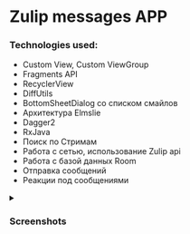# Zulip messages APP

### Technologies used:

* Custom View, Custom ViewGroup
* Fragments API
* RecyclerView
* DiffUtils
* BottomSheetDialog со списком смайлов
* Архитектура Elmslie
* Dagger2
* RxJava
* Поиск по Стримам
* Работа с сетью, использование Zulip api
* Работа с базой данных Room
* Отправка сообщений
* Реакции под сообщениями

<details closed>
  <summary> 
    
   ###  Screenshots </summary>
  
 ![Screenshot](screenshots/1.JPG)
 
![Screenshot](screenshots/2.JPG)

![Screenshot](screenshots/3.JPG)

</details>
